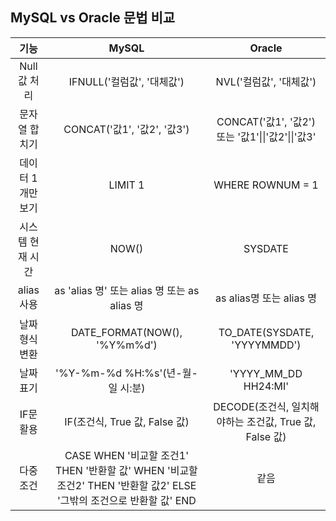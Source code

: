 ## MySQL vs Oracle 문법 비교

|       기능        |                            MySQL                             |                         Oracle                         |
| :---------------: | :----------------------------------------------------------: | :----------------------------------------------------: |
|   Null 값 처리    |                  IFNULL('컬럼값', '대체값')                  |                NVL('컬럼값', '대체값')                 |
|   문자열 합치기   |                 CONCAT('값1', '값2', '값3')                  |   CONCAT('값1', '값2') 또는 '값1'\|\|'값2'\|\|'값3'    |
| 데이터 1개만 보기 |                           LIMIT 1                            |                    WHERE ROWNUM = 1                    |
| 시스템 현재 시간  |                            NOW()                             |                        SYSDATE                         |
|    alias 사용     |         as 'alias 명' 또는 alias 명 또는 as alias 명         |                as alias명 또는 alias 명                |
|   날짜형식 변환   |                 DATE_FORMAT(NOW(), '%Y%m%d')                 |              TO_DATE(SYSDATE, 'YYYYMMDD')              |
|     날짜표기      |               '%Y-%m-%d %H:%s'(년-월-일 시:분)               |                  'YYYY_MM_DD HH24:MI'                  |
|     IF문 활용     |                IF(조건식, True 값, False 값)                 | DECODE(조건식, 일치해야하는 조건값, True 값, False 값) |
|     다중 조건     | CASE         WHEN '비교할 조건1' THEN '반환할 값'         WHEN '비교할 조건2' THEN '반환할 값2'         ELSE '그밖의 조건으로 반환할 값'   END |                          같음                          |

